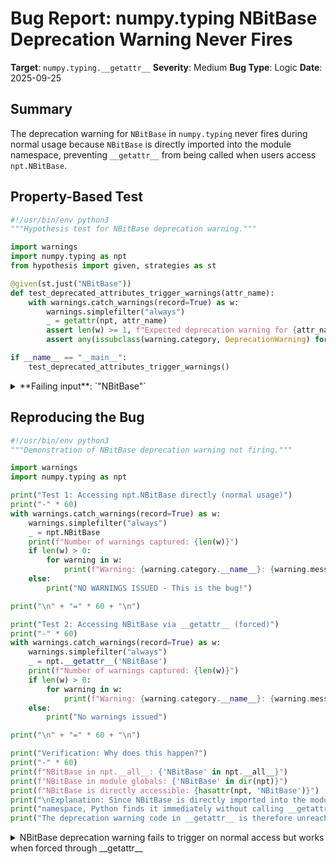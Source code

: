 # Bug Report: numpy.typing NBitBase Deprecation Warning Never Fires

**Target**: `numpy.typing.__getattr__`
**Severity**: Medium
**Bug Type**: Logic
**Date**: 2025-09-25

## Summary

The deprecation warning for `NBitBase` in `numpy.typing` never fires during normal usage because `NBitBase` is directly imported into the module namespace, preventing `__getattr__` from being called when users access `npt.NBitBase`.

## Property-Based Test

```python
#!/usr/bin/env python3
"""Hypothesis test for NBitBase deprecation warning."""

import warnings
import numpy.typing as npt
from hypothesis import given, strategies as st

@given(st.just("NBitBase"))
def test_deprecated_attributes_trigger_warnings(attr_name):
    with warnings.catch_warnings(record=True) as w:
        warnings.simplefilter("always")
        _ = getattr(npt, attr_name)
        assert len(w) >= 1, f"Expected deprecation warning for {attr_name} but got none"
        assert any(issubclass(warning.category, DeprecationWarning) for warning in w)

if __name__ == "__main__":
    test_deprecated_attributes_trigger_warnings()
```

<details>

<summary>
**Failing input**: `"NBitBase"`
</summary>
```
Traceback (most recent call last):
  File "/home/npc/pbt/agentic-pbt/worker_/9/hypo.py", line 17, in <module>
    test_deprecated_attributes_trigger_warnings()
    ~~~~~~~~~~~~~~~~~~~~~~~~~~~~~~~~~~~~~~~~~~~^^
  File "/home/npc/pbt/agentic-pbt/worker_/9/hypo.py", line 9, in test_deprecated_attributes_trigger_warnings
    def test_deprecated_attributes_trigger_warnings(attr_name):
                   ^^^
  File "/home/npc/miniconda/lib/python3.13/site-packages/hypothesis/core.py", line 2124, in wrapped_test
    raise the_error_hypothesis_found
  File "/home/npc/pbt/agentic-pbt/worker_/9/hypo.py", line 13, in test_deprecated_attributes_trigger_warnings
    assert len(w) >= 1, f"Expected deprecation warning for {attr_name} but got none"
           ^^^^^^^^^^^
AssertionError: Expected deprecation warning for NBitBase but got none
Falsifying example: test_deprecated_attributes_trigger_warnings(
    attr_name='NBitBase',
)
```
</details>

## Reproducing the Bug

```python
#!/usr/bin/env python3
"""Demonstration of NBitBase deprecation warning not firing."""

import warnings
import numpy.typing as npt

print("Test 1: Accessing npt.NBitBase directly (normal usage)")
print("-" * 60)
with warnings.catch_warnings(record=True) as w:
    warnings.simplefilter("always")
    _ = npt.NBitBase
    print(f"Number of warnings captured: {len(w)}")
    if len(w) > 0:
        for warning in w:
            print(f"Warning: {warning.category.__name__}: {warning.message}")
    else:
        print("NO WARNINGS ISSUED - This is the bug!")

print("\n" + "=" * 60 + "\n")

print("Test 2: Accessing NBitBase via __getattr__ (forced)")
print("-" * 60)
with warnings.catch_warnings(record=True) as w:
    warnings.simplefilter("always")
    _ = npt.__getattr__('NBitBase')
    print(f"Number of warnings captured: {len(w)}")
    if len(w) > 0:
        for warning in w:
            print(f"Warning: {warning.category.__name__}: {warning.message}")
    else:
        print("No warnings issued")

print("\n" + "=" * 60 + "\n")

print("Verification: Why does this happen?")
print("-" * 60)
print(f"NBitBase in npt.__all__: {'NBitBase' in npt.__all__}")
print(f"NBitBase in module globals: {'NBitBase' in dir(npt)}")
print(f"NBitBase is directly accessible: {hasattr(npt, 'NBitBase')}")
print("\nExplanation: Since NBitBase is directly imported into the module")
print("namespace, Python finds it immediately without calling __getattr__.")
print("The deprecation warning code in __getattr__ is therefore unreachable.")
```

<details>

<summary>
NBitBase deprecation warning fails to trigger on normal access but works when forced through __getattr__
</summary>
```
Test 1: Accessing npt.NBitBase directly (normal usage)
------------------------------------------------------------
Number of warnings captured: 0
NO WARNINGS ISSUED - This is the bug!

============================================================

Test 2: Accessing NBitBase via __getattr__ (forced)
------------------------------------------------------------
Number of warnings captured: 1
Warning: DeprecationWarning: `NBitBase` is deprecated and will be removed from numpy.typing in the future. Use `@typing.overload` or a `TypeVar` with a scalar-type as upper bound, instead. (deprecated in NumPy 2.3)

============================================================

Verification: Why does this happen?
------------------------------------------------------------
NBitBase in npt.__all__: True
NBitBase in module globals: True
NBitBase is directly accessible: True

Explanation: Since NBitBase is directly imported into the module
namespace, Python finds it immediately without calling __getattr__.
The deprecation warning code in __getattr__ is therefore unreachable.
```
</details>

## Why This Is A Bug

This violates the documented behavior and developer intent for NBitBase deprecation. The code at `/home/npc/pbt/agentic-pbt/envs/numpy_env/lib/python3.13/site-packages/numpy/typing/__init__.py:173-184` contains explicit logic to issue a deprecation warning when NBitBase is accessed, with a comment stating "Deprecated in NumPy 2.3, 2025-05-01". However, this warning mechanism fails because:

1. **Python's attribute resolution order**: In Python, `__getattr__` is only called when an attribute is NOT found through normal attribute lookup. It's a fallback mechanism, not an interception mechanism.

2. **NBitBase is directly imported**: Line 160 imports NBitBase directly: `from numpy._typing import ArrayLike, DTypeLike, NBitBase, NDArray`

3. **NBitBase is in __all__**: Line 162 includes NBitBase in the public API: `__all__ = ["ArrayLike", "DTypeLike", "NBitBase", "NDArray"]`

4. **Impact on users**: Without deprecation warnings, users have no programmatic indication that NBitBase is deprecated. Their code will continue to work silently until NBitBase is removed in a future version, at which point their code will suddenly break with an ImportError or AttributeError.

This contradicts NumPy's deprecation policy and semantic versioning practices, which require adequate warning before removing public API elements.

## Relevant Context

The NumPy documentation (referenced in the module docstring at lines 94-112) explicitly discusses NBitBase as part of the "Number precision" section, indicating it's a documented public API feature. The deprecation warning message itself recommends using "@typing.overload or a TypeVar with a scalar-type as upper bound, instead", showing clear migration guidance that users are meant to receive but currently don't.

The bug affects all users who import and use `numpy.typing.NBitBase` in their type annotations. This is particularly problematic for large codebases that rely on deprecation warnings for migration planning.

Documentation reference: https://numpy.org/doc/stable/reference/typing.html

## Proposed Fix

```diff
--- a/numpy/typing/__init__.py
+++ b/numpy/typing/__init__.py
@@ -157,9 +157,11 @@

 # pyright: reportDeprecated=false

-from numpy._typing import ArrayLike, DTypeLike, NBitBase, NDArray
+from numpy._typing import ArrayLike, DTypeLike, NDArray
+# Import NBitBase privately so __getattr__ can handle public access
+from numpy._typing import NBitBase as _NBitBase_imported

-__all__ = ["ArrayLike", "DTypeLike", "NBitBase", "NDArray"]
+__all__ = ["ArrayLike", "DTypeLike", "NDArray"]


 __DIR = __all__ + [k for k in globals() if k.startswith("__") and k.endswith("__")]
@@ -181,7 +183,7 @@ def __getattr__(name: str):
             DeprecationWarning,
             stacklevel=2,
         )
-        return NBitBase
+        return _NBitBase_imported

     if name in __DIR_SET:
         return globals()[name]
```